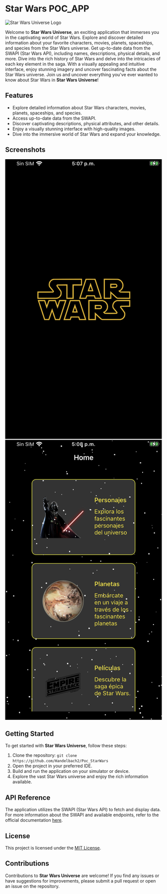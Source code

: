 # Star Wars POC_APP

![Star Wars Universe Logo](logo.png)

Welcome to **Star Wars Universe**, an exciting application that immerses you in the captivating world of Star Wars. Explore and discover detailed information about your favorite characters, movies, planets, spaceships, and species from the Star Wars universe. Get up-to-date data from the SWAPI (Star Wars API), including names, descriptions, physical details, and more. Dive into the rich history of Star Wars and delve into the intricacies of each key element in the saga. With a visually appealing and intuitive interface, enjoy stunning imagery and uncover fascinating facts about the Star Wars universe. Join us and uncover everything you've ever wanted to know about Star Wars in **Star Wars Universe**!

## Features
- Explore detailed information about Star Wars characters, movies, planets, spaceships, and species.
- Access up-to-date data from the SWAPI.
- Discover captivating descriptions, physical attributes, and other details.
- Enjoy a visually stunning interface with high-quality images.
- Dive into the immersive world of Star Wars and expand your knowledge.

## Screenshots

![Screenshot 1](/caps/IMG_0060.PNG)
![Screenshot 2](/caps/IMG_0061.PNG)


## Getting Started

To get started with **Star Wars Universe**, follow these steps:

1. Clone the repository: `git clone https://github.com/Handelbach2/Poc_StarWars`
2. Open the project in your preferred IDE.
3. Build and run the application on your simulator or device.
4. Explore the vast Star Wars universe and enjoy the rich information available.

## API Reference

The application utilizes the SWAPI (Star Wars API) to fetch and display data. For more information about the SWAPI and available endpoints, refer to the official documentation [here](https://swapi.py4e.com/documentation).

## License

This project is licensed under the [MIT License](LICENSE).

## Contributions

Contributions to **Star Wars Universe** are welcome! If you find any issues or have suggestions for improvements, please submit a pull request or open an issue on the repository.

